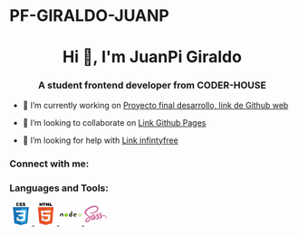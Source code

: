 # PF-GIRALDO-JUANP
<h1 align="center">Hi 👋, I'm JuanPi Giraldo</h1>
<h3 align="center">A student frontend developer from CODER-HOUSE</h3>

- 🔭 I’m currently working on [Proyecto final desarrollo, link de Github web](https://github.com/Jagk94/PF-GIRALDO-JUANP.git)

- 🤝 I’m looking to collaborate on [Link Github Pages](https://jagk94.github.io/PF-GIRALDO-JUANP/)

- 🤝 I’m looking for help with [Link infintyfree](http://pf-giraldo-juanp.infinityfreeapp.com/)

<h3 align="left">Connect with me:</h3>
<p align="left">
</p>

<h3 align="left">Languages and Tools:</h3>
<p align="left"> <a href="https://www.w3schools.com/css/" target="_blank" rel="noreferrer"> <img src="https://raw.githubusercontent.com/devicons/devicon/master/icons/css3/css3-original-wordmark.svg" alt="css3" width="40" height="40"/> </a> <a href="https://www.w3.org/html/" target="_blank" rel="noreferrer"> <img src="https://raw.githubusercontent.com/devicons/devicon/master/icons/html5/html5-original-wordmark.svg" alt="html5" width="40" height="40"/> </a> <a href="https://nodejs.org" target="_blank" rel="noreferrer"> <img src="https://raw.githubusercontent.com/devicons/devicon/master/icons/nodejs/nodejs-original-wordmark.svg" alt="nodejs" width="40" height="40"/> </a> <a href="https://sass-lang.com" target="_blank" rel="noreferrer"> <img src="https://raw.githubusercontent.com/devicons/devicon/master/icons/sass/sass-original.svg" alt="sass" width="40" height="40"/> </a> </p>
